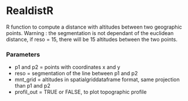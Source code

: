 # RealdistR

R function to compute a distance with altitudes between two geographic points. Warning : the segmentation is not dependant of the euclidean distance, if reso = 15, there will be 15 altitudes between the two points.

### Parameters
- p1 and p2 = points with coordinates x and y
- reso = segmentation of the line between p1 and p2
- mnt_grid = altitudes in spatialgriddataframe format, same projection than p1 and p2
- profil_out = TRUE or FALSE, to plot topographic profile

